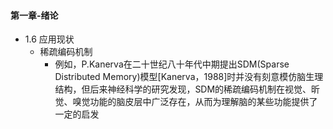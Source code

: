 #### 第一章-绪论
- 1.6 应用现状
    - 稀疏编码机制
        - 例如，P.Kanerva在二十世纪八十年代中期提出SDM(Sparse Distributed Memory)模型[Kanerva，1988]时并没有刻意模仿脑生理结构，但后来神经科学的研究发现，SDM的稀疏编码机制在视觉、昕觉、嗅觉功能的脑皮层中广泛存在，从而为理解脑的某些功能提供了一定的启发